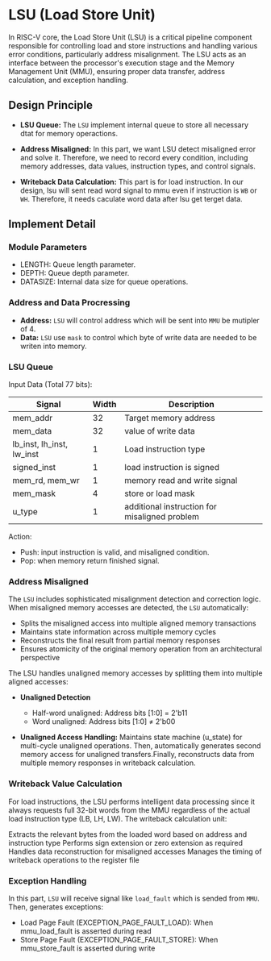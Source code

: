 # LSU (Load Store Unit)

In RISC-V core, the Load Store Unit (LSU) is a critical pipeline component responsible for controlling load and store instructions and handling various error conditions, particularly address misalignment. The LSU acts as an interface between the processor's execution stage and the Memory Management Unit (MMU), ensuring proper data transfer, address calculation, and exception handling.

## Design Principle

- **LSU Queue:** The `LSU` implement internal queue to store all necessary dtat for memory operactions. 

- **Address Misaligned:** In this part, we want LSU detect misaligned error and solve it. Therefore, we need to record every condition, including memory addresses, data values, instruction types, and control signals.

- **Writeback Data Calculation:** This part is for load instruction. In our design, lsu will sent read word signal to mmu even if instruction is `WB` or `WH`. Therefore, it needs caculate word data after lsu get terget data.

## Implement Detail

### Module Parameters

- LENGTH: Queue length parameter.
- DEPTH: Queue depth parameter.
- DATASIZE: Internal data size for queue operations.

### Address and Data Procressing

- **Address:** `LSU` will control address which will be sent into `MMU` be mutipler of 4.
- **Data:** `LSU` use `mask` to control which byte of write data are needed to be writen into memory.

### LSU Queue

Input Data (Total 77 bits):

|Signal     |Width  |Description            |
|-----------|-------|-----------------------|
|mem_addr   |32     |Target memory address  |
|mem_data   |32     |value of write data    |
|lb_inst, lh_inst, lw_inst   |1     |Load instruction type|
|signed_inst   |1     |load instruction is signed |
|mem_rd, mem_wr |1     |memory read and write signal|
|mem_mask   |4     |store or load mask|
|u_type     |1|additional instruction for misaligned problem|

Action:

- Push: input instruction is valid, and misaligned condition.
- Pop: when memory return finished signal.

### Address Misaligned

The `LSU` includes sophisticated misalignment detection and correction logic. When misaligned memory accesses are detected, the `LSU` automatically:

- Splits the misaligned access into multiple aligned memory transactions
- Maintains state information across multiple memory cycles
- Reconstructs the final result from partial memory responses
- Ensures atomicity of the original memory operation from an architectural perspective

The LSU handles unaligned memory accesses by splitting them into multiple aligned accesses:

- **Unaligned Detection**
    - Half-word unaligned: Address bits [1:0] = 2'b11
    - Word unaligned: Address bits [1:0] ≠ 2'b00

- **Unaligned Access Handling:** Maintains state machine (u_state) for multi-cycle unaligned operations. Then, automatically generates second memory access for unaligned transfers.Finally, reconstructs data from multiple memory responses in writeback calculation.

### Writeback Value Calculation

For load instructions, the LSU performs intelligent data processing since it always requests full 32-bit words from the MMU regardless of the actual load instruction type (LB, LH, LW). The writeback calculation unit:

Extracts the relevant bytes from the loaded word based on address and instruction type
Performs sign extension or zero extension as required
Handles data reconstruction for misaligned accesses
Manages the timing of writeback operations to the register file

### Exception Handling

In this part, `LSU` will receive signal like `load_fault` which is sended from `MMU`. Then, generates exceptions:

- Load Page Fault (EXCEPTION_PAGE_FAULT_LOAD): When mmu_load_fault is asserted during read
- Store Page Fault (EXCEPTION_PAGE_FAULT_STORE): When mmu_store_fault is asserted during write
